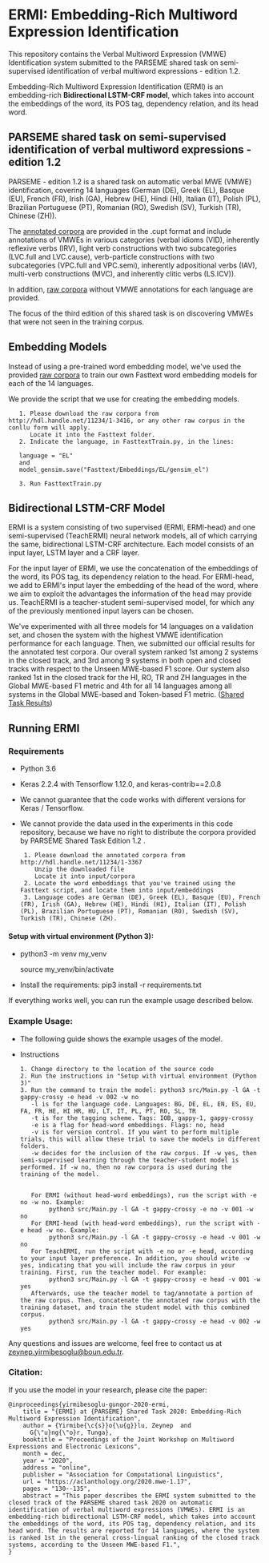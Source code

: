 # ERMI: Embedding-Rich Multiword Expression Identification

This repository contains the Verbal Multiword Expression (VMWE) Identification system submitted to the PARSEME shared task on semi-supervised identification of verbal multiword expressions - edition 1.2. 

Embedding-Rich Multiword Expression Identification (ERMI) is an embedding-rich **Bidirectional LSTM-CRF model**, which takes into account the embeddings of the word, its POS tag, dependency relation, and its head word.

## PARSEME shared task on semi-supervised identification of verbal multiword expressions - edition 1.2

PARSEME - edition 1.2 is a shared task on automatic verbal MWE (VMWE) identification, covering 14 languages (German (DE), Greek (EL), Basque (EU), French (FR), Irish (GA), Hebrew (HE), Hindi (HI), Italian (IT), Polish (PL), Brazilian Portuguese (PT), Romanian (RO), Swedish (SV), Turkish (TR), Chinese (ZH)). 

The [annotated corpora](http://hdl.handle.net/11234/1-3367) are provided in the .cupt format and include annotations of VMWEs in various categories (verbal idioms (VID), inherently reflexive verbs (IRV), light verb constructions with two subcategories (LVC.full and LVC.cause), verb-particle constructions with two subcategories (VPC.full and VPC.semi), inherently adpositional verbs (IAV), multi-verb constructions (MVC),  and inherently clitic verbs (LS.ICV)). 

In addition, [raw corpora](http://hdl.handle.net/11234/1-3416) without VMWE annotations for each language are provided. 

The focus of the third edition of this shared task is on discovering VMWEs that were not seen in the training corpus. 

## Embedding Models

Instead of using a pre-trained word embedding model, we've used the provided [raw corpora](http://hdl.handle.net/11234/1-3416) to train our own Fasttext word embedding models for each of the 14 languages. 

We provide the script that we use for creating the embedding models. 

       1. Please download the raw corpora from http://hdl.handle.net/11234/1-3416, or any other raw corpus in the conllu form will apply.
          Locate it into the Fasttext folder. 
       2. Indicate the language, in FasttextTrain.py, in the lines:
       
       language = "EL"
       and
       model_gensim.save("Fasttext/Embeddings/EL/gensim_el")
       
       3. Run FasttextTrain.py


## Bidirectional LSTM-CRF Model

ERMI is a system consisting of two supervised (ERMI, ERMI-head) and one semi-supervised (TeachERMI) neural network models, all of which carrying the same, bidirectional LSTM-CRF architecture. Each model consists of an input layer, LSTM layer and a CRF layer. 

For the input layer of ERMI, we use the concatenation of the embeddings of the word, its POS tag, its dependency relation to the head. For ERMI-head, we add to ERMI's input layer the embedding of the head of the word, where we aim to exploit the advantages the information of the head may provide us. TeachERMI is a teacher-student semi-supervised model, for which any of the previously mentioned input layers can be chosen. 

We've experimented with all three models for 14 languages on a validation set, and chosen the system with the highest VMWE identification performance for each language. Then, we submitted our official results for the annotated test corpora. Our overall system ranked 1st among 2 systems in the closed track, and 3rd among 9 systems in both
open and closed tracks with respect to the Unseen MWE-based F1 score. Our system also ranked 1st in the closed track for the HI, RO, TR and ZH languages in the Global MWE-based
F1 metric and 4th for all 14 languages among all systems in the Global MWE-based and Token-based F1 metric. ([Shared Task Results](http://multiword.sourceforge.net/PHITE.php?sitesig=CONF&page=CONF_02_MWE-LEX_2020___lb__COLING__rb__&subpage=CONF_50_Shared_task_results))

## Running ERMI

### Requirements
- Python 3.6
- Keras 2.2.4 with Tensorflow 1.12.0, and keras-contrib==2.0.8
- We cannot guarantee that the code works with different versions for Keras / Tensorflow.
- We cannot provide the data used in the experiments in this code repository, because we have no right to distribute the corpora provided by PARSEME Shared Task Edition 1.2 .

       1. Please download the annotated corpora from http://hdl.handle.net/11234/1-3367
          Unzip the downloaded file
          Locate it into input/corpora
       2. Locate the word embeddings that you've trained using the Fasttext script, and locate them into input/embeddings
       3. Language codes are German (DE), Greek (EL), Basque (EU), French (FR), Irish (GA), Hebrew (HE), Hindi (HI), Italian (IT), Polish (PL), Brazilian Portuguese (PT), Romanian (RO), Swedish (SV), Turkish (TR), Chinese (ZH).

#### Setup with virtual environment (Python 3):
-  python3 -m venv my_venv

   source my_venv/bin/activate
- Install the requirements:
   pip3 install -r requirements.txt

If everything works well, you can run the example usage described below.


### Example Usage:
- The following guide shows the example usages of the model.
- Instructions
      
      1. Change directory to the location of the source code
      2. Run the instructions in "Setup with virtual environment (Python 3)"
      3. Run the command to train the model: python3 src/Main.py -l GA -t gappy-crossy -e head -v 002 -w no
         -l is for the language code. Languages: BG, DE, EL, EN, ES, EU, FA, FR, HE, HI HR, HU, LT, IT, PL, PT, RO, SL, TR
         -t is for the tagging scheme. Tags: IOB, gappy-1, gappy-crossy
         -e is a flag for head-word embeddings. Flags: no, head
         -v is for version control. If you want to perform multiple trials, this will allow these trial to save the models in different folders.
         -w decides for the inclusion of the raw corpus. If -w yes, then semi-supervised learning through the teacher-student model is performed. If -w no, then no raw corpora is used during the training of the model. 
         
         
         For ERMI (without head-word embeddings), run the script with -e no -w no. Example: 
              python3 src/Main.py -l GA -t gappy-crossy -e no -v 001 -w no
         For ERMI-head (with head-word embeddings), run the script with -e head -w no. Example: 
              python3 src/Main.py -l GA -t gappy-crossy -e head -v 001 -w no
         For TeachERMI, run the script with -e no or -e head, according to your input layer preference. In addition, you should write -w yes, indicating that you will include the raw corpus in your training. First, run the teacher model. For example: 
              python3 src/Main.py -l GA -t gappy-crossy -e head -v 001 -w yes
         Afterwards, use the teacher model to tag/annotate a portion of the raw corpus. Then, concatenate the annotated raw corpus with the training dataset, and train the student model with this combined corpus. 
              python3 src/Main.py -l GA -t gappy-crossy -e head -v 002 -w yes
         
Any questions and issues are welcome, feel free to contact us at zeynep.yirmibesoglu@boun.edu.tr. 

### Citation:

If you use the model in your research, please cite the paper: 

```
@inproceedings{yirmibesoglu-gungor-2020-ermi,
    title = "{ERMI} at {PARSEME} Shared Task 2020: Embedding-Rich Multiword Expression Identification",
    author = {Yirmibe{\c{s}}o{\u{g}}lu, Zeynep  and
      G{\"u}ng{\"o}r, Tunga},
    booktitle = "Proceedings of the Joint Workshop on Multiword Expressions and Electronic Lexicons",
    month = dec,
    year = "2020",
    address = "online",
    publisher = "Association for Computational Linguistics",
    url = "https://aclanthology.org/2020.mwe-1.17",
    pages = "130--135",
    abstract = "This paper describes the ERMI system submitted to the closed track of the PARSEME shared task 2020 on automatic identification of verbal multiword expressions (VMWEs). ERMI is an embedding-rich bidirectional LSTM-CRF model, which takes into account the embeddings of the word, its POS tag, dependency relation, and its head word. The results are reported for 14 languages, where the system is ranked 1st in the general cross-lingual ranking of the closed track systems, according to the Unseen MWE-based F1.",
}
```



